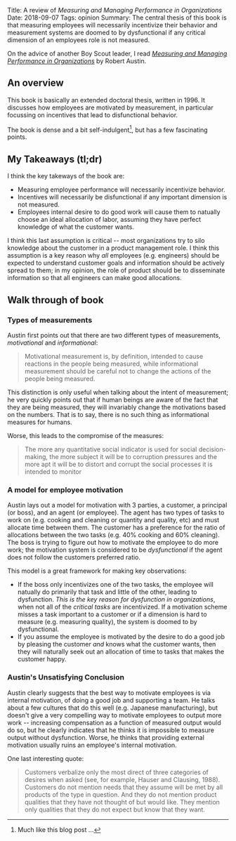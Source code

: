 Title: A review of <em>Measuring and Managing Performance in Organizations</em>
Date: 2018-09-07
Tags: opinion
Summary: The central thesis of this book is that measuring employees will necessarily incentivize their behavior and measurement systems are doomed to by dysfunctional if any critical dimension of an employees role is not measured.

On the advice of another Boy Scout leader, I read [_Measuring and Managing Performance in Organizations_](https://smile.amazon.com/dp/B00DY3KQX6) by Robert Austin. 

## An overview

This book is basically an extended doctoral thesis, written in 1996. It
discusses how employees are motivated by measurement, in particular focussing
on incentives that lead to disfunctional behavior.

The book is dense and a bit self-indulgent[^1], but has a few fascinating points.

[^1]: Much like this blog post ...


## My Takeaways (tl;dr)

I think the key takeways of the book are:

 - Measuring employee performance will necessarily incentivize behavior.
 - Incentives will necessarily be disfunctional if any important
   dimension is not measured.
 - Employees internal desire to do good work will cause them to natually choose
   an ideal allocation of labor, assuming they have perfect knowledge of what
   the customer wants.

I think this last assumption is critical -- most organizations try to silo
knowledge about the customer in a product management role. I think this
assumption is a key reason why _all_ employees (e.g. engineers) should be
expected to understand customer goals and information should be actively spread
to them; in my opinion, the role of product should be to disseminate information
so that all engineers can make good allocations.

## Walk through of book

### Types of measurements

Austin first points out that there are two different types of measurements,
_motivational_ and _informational_:

> Motivational measurement is, by definition, intended to cause reactions in the people being measured, while informational measurement should be careful not to change the actions of the people being measured.

This distinction is only useful when talking about the intent of measurement;
he very quickly points out that if human beings are aware of the fact that they
are being measured, they will invariably change the motivations based on the
numbers. That is to say, there is no such thing as informational measures for
humans.

Worse, this leads to the compromise of the measures:

> The more any quantitative social indicator is used for social decision-making, the more subject it will be to corruption pressures and the more apt it will be to distort and corrupt the social processes it is intended to monitor

### A model for employee motivation

Austin lays out a model for motivation with 3 parties, a customer, a principal
(or boss), and an agent (or employee). The agent has two types of tasks to work
on (e.g. cooking and cleaning or quantity and quality, etc) and must allocate 
time between them. The customer has a preference for the ratio of allocations 
between the two tasks (e.g. 40% cooking and 60% cleaning). The boss is
trying to figure out how to motivate the employee to do more work; 
the motivation system is considered to be _dysfunctional_ if the 
agent does not follow the customers preferred ratio.

This model is a great framework for making key observations:
 - If the boss only incentivizes one of the two tasks, the employee will 
   natually do primarily that task and little of the other, leading to 
   dysfunction. _This is the key reason for dysfunction in organizations_, 
   when not all of the _critical tasks_ are incentivized. If a motivation
   scheme misses a task important to a customer or if a dimension is hard to 
   measure (e.g. measuring quality), the system is doomed to by dysfunctional.
 - If you assume the employee is motivated by the desire to do a good job
   by pleasing the customer _and_ knows what the customer wants,
   then they will naturally seek out an allocation of time to tasks that 
   makes the customer happy.

### Austin's Unsatisfying Conclusion

Austin clearly suggests that the best way to motivate employees is via internal
motivation, of doing a good job and supporting a team. He talks about a few
cultures that do this well (e.g. Japanese manufacturing), but doesn't give a
very compelling way to motivate employees to output more work -- increasing
compensation as a function of measured output would do so, but he clearly
indicates that he thinks it is impossible to measure output without
dysfunction. Worse, he thinks that providing external motivation usually ruins
an employee's internal motivation.

One last interesting quote:

> Customers verbalize only the most direct of three categories of desires when asked (see, for example, Hauser and Clausing, 1988). Customers do not mention needs that they assume will be met by all products of the type in question. And they do not mention product qualities that they have not thought of but would like. They mention only qualities that they do not expect but know that they want.


